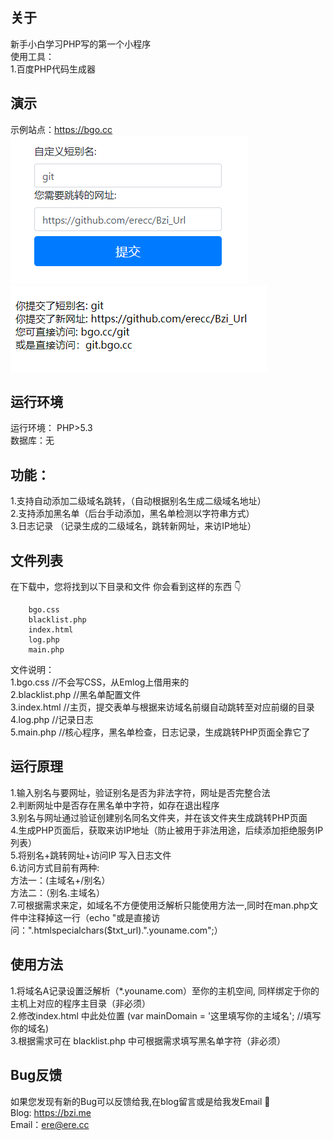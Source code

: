 ## 关于
新手小白学习PHP写的第一个小程序</br>
使用工具：</br>
        1.百度PHP代码生成器</br>
## 演示
示例站点：https://bgo.cc </br>
![Example Image](images/bz_1.png)</br>
![Example Image](images/bz_2.png)</br>

## 运行环境
运行环境： PHP>5.3</br>
数据库：无</br>

## 功能：
1.支持自动添加二级域名跳转，（自动根据别名生成二级域名地址）</br>
2.支持添加黑名单（后台手动添加，黑名单检测以字符串方式）</br>
3.日志记录 （记录生成的二级域名，跳转新网址，来访IP地址）</br>

## 文件列表
在下载中，您将找到以下目录和文件  你会看到这样的东西 👇</br>
```
    bgo.css
    blacklist.php
    index.html
    log.php
    main.php
```
文件说明：</br>
   1.bgo.css         //不会写CSS，从Emlog上借用来的</br>
   2.blacklist.php  //黑名单配置文件</br>
   3.index.html    //主页，提交表单与根据来访域名前缀自动跳转至对应前缀的目录</br>
   4.log.php      //记录日志</br>
   5.main.php    //核心程序，黑名单检查，日志记录，生成跳转PHP页面全靠它了</br>
 ## 运行原理
   1.输入别名与要网址，验证别名是否为非法字符，网址是否完整合法</br>
   2.判断网址中是否存在黑名单中字符，如存在退出程序</br>
   3.别名与网址通过验证创建别名同名文件夹，并在该文件夹生成跳转PHP页面</br>
   4.生成PHP页面后，获取来访IP地址（防止被用于非法用途，后续添加拒绝服务IP列表）</br>
   5.将别名+跳转网址+访问IP 写入日志文件</br>
   6.访问方式目前有两种:</br>
     方法一：(主域名+/别名）</br>
     方法二：（别名.主域名）</br>
   7.可根据需求来定，如域名不方便使用泛解析只能使用方法一,同时在man.php文件中注释掉这一行（echo "或是直接访问：".htmlspecialchars($txt_url).".youname.com";）</br>
   
## 使用方法
   1.将域名A记录设置泛解析（*.youname.com）至你的主机空间, 同样绑定于你的主机上对应的程序主目录（非必须）</br>
   2.修改index.html 中此处位置 (var mainDomain = '这里填写你的主域名'; //填写你的域名) </br>
   3.根据需求可在 blacklist.php 中可根据需求填写黑名单字符（非必须）</br>
   
## Bug反馈
如果您发现有新的Bug可以反馈给我,在blog留言或是给我发Email 🎉</br>
  Blog: https://bzi.me</br>
 Email：ere@ere.cc</br>
